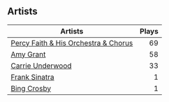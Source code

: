 ## Artists
Artists | Plays 
----- | -----: 
[Percy Faith & His Orchestra & Chorus](/artists/percy-faith-his-orchestra-chorus-30066836) | 69
[Amy Grant](/artists/amy-grant-3053) | 58
[Carrie Underwood](/artists/carrie-underwood-89416) | 33
[Frank Sinatra](/artists/frank-sinatra-739) | 1
[Bing Crosby](/artists/bing-crosby-1864) | 1

